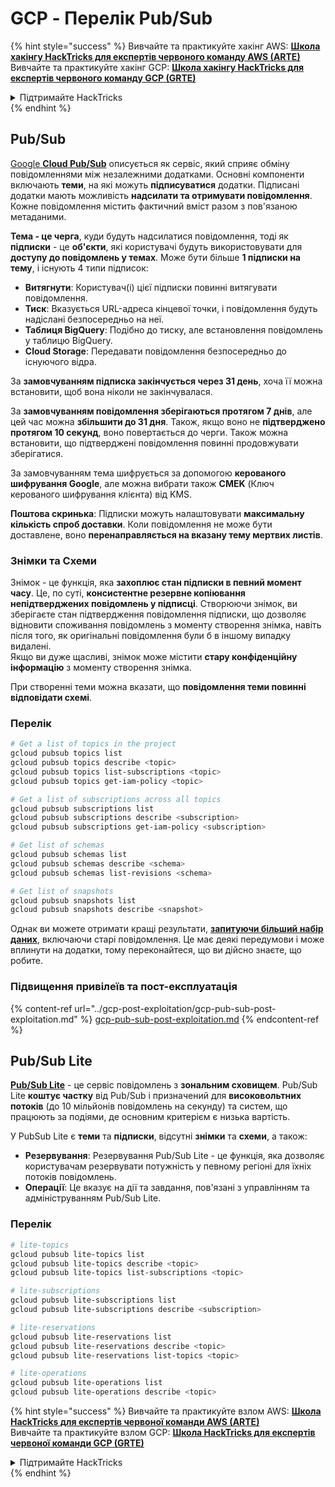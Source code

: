 # GCP - Перелік Pub/Sub

{% hint style="success" %}
Вивчайте та практикуйте хакінг AWS: <img src="/.gitbook/assets/image.png" alt="" data-size="line">[**Школа хакінгу HackTricks для експертів червоного команду AWS (ARTE)**](https://training.hacktricks.xyz/courses/arte)<img src="/.gitbook/assets/image.png" alt="" data-size="line">\
Вивчайте та практикуйте хакінг GCP: <img src="/.gitbook/assets/image (2).png" alt="" data-size="line">[**Школа хакінгу HackTricks для експертів червоного команду GCP (GRTE)**<img src="/.gitbook/assets/image (2).png" alt="" data-size="line">](https://training.hacktricks.xyz/courses/grte)

<details>

<summary>Підтримайте HackTricks</summary>

* Перевірте [**плани підписки**](https://github.com/sponsors/carlospolop)!
* **Приєднуйтесь до** 💬 [**групи Discord**](https://discord.gg/hRep4RUj7f) або [**групи Telegram**](https://t.me/peass) або **слідкуйте** за нами на **Twitter** 🐦 [**@hacktricks\_live**](https://twitter.com/hacktricks\_live)**.**
* **Поширюйте хакерські трюки, надсилаючи PR до** [**HackTricks**](https://github.com/carlospolop/hacktricks) та [**HackTricks Cloud**](https://github.com/carlospolop/hacktricks-cloud) репозиторіїв на GitHub.

</details>
{% endhint %}

## Pub/Sub <a href="#reviewing-cloud-pubsub" id="reviewing-cloud-pubsub"></a>

[Google **Cloud Pub/Sub**](https://cloud.google.com/pubsub/) описується як сервіс, який сприяє обміну повідомленнями між незалежними додатками. Основні компоненти включають **теми**, на які можуть **підписуватися** додатки. Підписані додатки мають можливість **надсилати та отримувати повідомлення**. Кожне повідомлення містить фактичний вміст разом з пов'язаною метаданими.

**Тема - це черга**, куди будуть надсилатися повідомлення, тоді як **підписки** - це **об'єкти**, які користувачі будуть використовувати для **доступу до повідомлень у темах**. Може бути більше **1 підписки на тему**, і існують 4 типи підписок:

* **Витягнути**: Користувач(і) цієї підписки повинні витягувати повідомлення.
* **Тиск**: Вказується URL-адреса кінцевої точки, і повідомлення будуть надіслані безпосередньо на неї.
* **Таблиця BigQuery**: Подібно до тиску, але встановлення повідомлень у таблицю BigQuery.
* **Cloud Storage**: Передавати повідомлення безпосередньо до існуючого відра.

За **замовчуванням підписка закінчується через 31 день**, хоча її можна встановити, щоб вона ніколи не закінчувалася.

За **замовчуванням повідомлення зберігаються протягом 7 днів**, але цей час можна **збільшити до 31 дня**. Також, якщо воно не **підтверджено протягом 10 секунд**, воно повертається до черги. Також можна встановити, що підтверджені повідомлення повинні продовжувати зберігатися.

За замовчуванням тема шифрується за допомогою **керованого шифрування Google**, але можна вибрати також **CMEK** (Ключ керованого шифрування клієнта) від KMS.

**Поштова скринька**: Підписки можуть налаштовувати **максимальну кількість спроб доставки**. Коли повідомлення не може бути доставлене, воно **перенаправляється на вказану тему мертвих листів**.

### Знімки та Схеми

Знімок - це функція, яка **захоплює стан підписки в певний момент часу**. Це, по суті, **консистентне резервне копіювання непідтверджених повідомлень у підписці**. Створюючи знімок, ви зберігаєте стан підтвердження повідомлення підписки, що дозволяє відновити споживання повідомлень з моменту створення знімка, навіть після того, як оригінальні повідомлення були б в іншому випадку видалені.\
Якщо ви дуже щасливі, знімок може містити **стару конфіденційну інформацію** з моменту створення знімка.

При створенні теми можна вказати, що **повідомлення теми повинні відповідати схемі**.

### Перелік
```bash
# Get a list of topics in the project
gcloud pubsub topics list
gcloud pubsub topics describe <topic>
gcloud pubsub topics list-subscriptions <topic>
gcloud pubsub topics get-iam-policy <topic>

# Get a list of subscriptions across all topics
gcloud pubsub subscriptions list
gcloud pubsub subscriptions describe <subscription>
gcloud pubsub subscriptions get-iam-policy <subscription>

# Get list of schemas
gcloud pubsub schemas list
gcloud pubsub schemas describe <schema>
gcloud pubsub schemas list-revisions <schema>

# Get list of snapshots
gcloud pubsub snapshots list
gcloud pubsub snapshots describe <snapshot>
```
Однак ви можете отримати кращі результати, [**запитуючи більший набір даних**](https://cloud.google.com/pubsub/docs/replay-overview), включаючи старі повідомлення. Це має деякі передумови і може вплинути на додатки, тому переконайтеся, що ви дійсно знаєте, що робите.

### Підвищення привілеїв та пост-експлуатація

{% content-ref url="../gcp-post-exploitation/gcp-pub-sub-post-exploitation.md" %}
[gcp-pub-sub-post-exploitation.md](../gcp-post-exploitation/gcp-pub-sub-post-exploitation.md)
{% endcontent-ref %}

## Pub/Sub Lite

[**Pub/Sub Lite**](https://cloud.google.com/pubsub/docs/choosing-pubsub-or-lite) - це сервіс повідомлень з **зональним сховищем**. Pub/Sub Lite **коштує частку** від Pub/Sub і призначений для **високовольтних потоків** (до 10 мільйонів повідомлень на секунду) та систем, що працюють за подіями, де основним критерієм є низька вартість.

У PubSub Lite є **теми** та **підписки**, відсутні **знімки** та **схеми**, а також:

* **Резервування**: Резервування Pub/Sub Lite - це функція, яка дозволяє користувачам резервувати потужність у певному регіоні для їхніх потоків повідомлень.
* **Операції**: Це вказує на дії та завдання, пов'язані з управлінням та адмініструванням Pub/Sub Lite.

### Перелік
```bash
# lite-topics
gcloud pubsub lite-topics list
gcloud pubsub lite-topics describe <topic>
gcloud pubsub lite-topics list-subscriptions <topic>

# lite-subscriptions
gcloud pubsub lite-subscriptions list
gcloud pubsub lite-subscriptions describe <subscription>

# lite-reservations
gcloud pubsub lite-reservations list
gcloud pubsub lite-reservations describe <topic>
gcloud pubsub lite-reservations list-topics <topic>

# lite-operations
gcloud pubsub lite-operations list
gcloud pubsub lite-operations describe <topic>
```
{% hint style="success" %}
Вивчайте та практикуйте взлом AWS: <img src="/.gitbook/assets/image.png" alt="" data-size="line">[**Школа HackTricks для експертів червоної команди AWS (ARTE)**](https://training.hacktricks.xyz/courses/arte)<img src="/.gitbook/assets/image.png" alt="" data-size="line">\
Вивчайте та практикуйте взлом GCP: <img src="/.gitbook/assets/image (2).png" alt="" data-size="line">[**Школа HackTricks для експертів червоної команди GCP (GRTE)**<img src="/.gitbook/assets/image (2).png" alt="" data-size="line">](https://training.hacktricks.xyz/courses/grte)

<details>

<summary>Підтримайте HackTricks</summary>

* Перевірте [**плани підписки**](https://github.com/sponsors/carlospolop)!
* **Приєднуйтесь до** 💬 [**групи Discord**](https://discord.gg/hRep4RUj7f) або [**групи Telegram**](https://t.me/peass) або **слідкуйте** за нами на **Twitter** 🐦 [**@hacktricks\_live**](https://twitter.com/hacktricks\_live)**.**
* **Поширюйте хакерські трюки, надсилаючи PR до** [**HackTricks**](https://github.com/carlospolop/hacktricks) та [**HackTricks Cloud**](https://github.com/carlospolop/hacktricks-cloud) репозиторіїв на GitHub.

</details>
{% endhint %}

